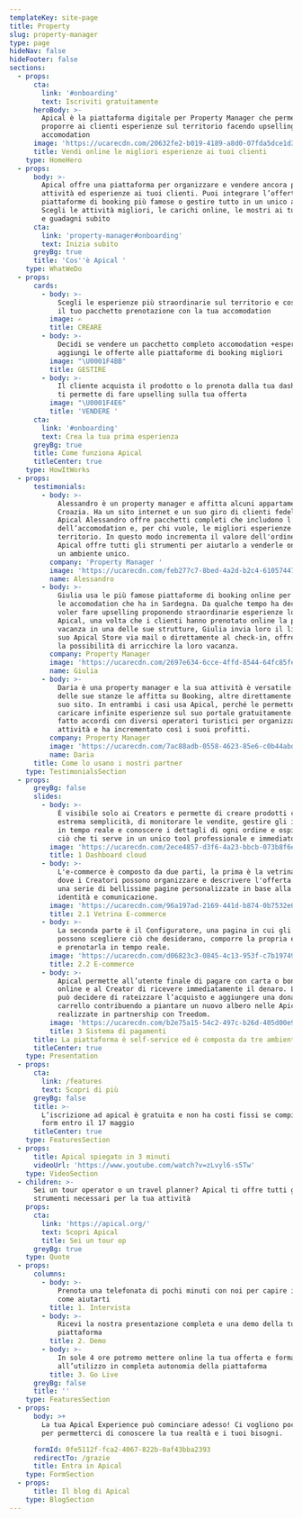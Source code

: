 ```yaml
---
templateKey: site-page
title: Property
slug: property-manager
type: page
hideNav: false
hideFooter: false
sections:
  - props:
      cta:
        link: '#onboarding'
        text: Iscriviti gratuitamente
      heroBody: >-
        Apical è la piattaforma digitale per Property Manager che permette di
        proporre ai clienti esperienze sul territorio facendo upselling sulle
        accomodation
      image: 'https://ucarecdn.com/20632fe2-b019-4189-a8d0-07fda5dce1d3/'
      title: Vendi online le migliori esperienze ai tuoi clienti
    type: HomeHero
  - props:
      body: >-
        Apical offre una piattaforma per organizzare e vendere ancora più
        attività ed esperienze ai tuoi clienti. Puoi integrare l’offerta alle
        piattaforme di booking più famose o gestire tutto in un unico ambiente.
        Scegli le attività migliori, le carichi online, le mostri ai tuoi ospiti
        e guadagni subito
      cta:
        link: 'property-manager#onboarding'
        text: Inizia subito
      greyBg: true
      title: 'Cos''è Apical '
    type: WhatWeDo
  - props:
      cards:
        - body: >-
            Scegli le esperienze più straordinarie sul territorio e costruisci
            il tuo pacchetto prenotazione con la tua accomodation
          image: ✍️
          title: CREARE
        - body: >-
            Decidi se vendere un pacchetto completo accomodation +esperienze o
            aggiungi le offerte alle piattaforme di booking migliori
          image: "\U0001F4BB"
          title: GESTIRE
        - body: >-
            Il cliente acquista il prodotto o lo prenota dalla tua dashboard e
            ti permette di fare upselling sulla tua offerta
          image: "\U0001F4E6"
          title: 'VENDERE '
      cta:
        link: '#onboarding'
        text: Crea la tua prima esperienza
      greyBg: true
      title: Come funziona Apical
      titleCenter: true
    type: HowItWorks
  - props:
      testimonials:
        - body: >-
            Alessandro è un property manager e affitta alcuni appartamenti in
            Croazia. Ha un sito internet e un suo giro di clienti fedeli. Con
            Apical Alessandro offre pacchetti completi che includono l’affitto
            dell’accomodation e, per chi vuole, le migliori esperienze sul
            territorio. In questo modo incrementa il valore dell'ordine medio.
            Apical offre tutti gli strumenti per aiutarlo a venderle online in
            un ambiente unico. 
          company: 'Property Manager '
          image: 'https://ucarecdn.com/feb277c7-8bed-4a2d-b2c4-61057447014a/'
          name: Alessandro
        - body: >-
            Giulia usa le più famose piattaforme di booking online per vendere
            le accomodation che ha in Sardegna. Da qualche tempo ha deciso di
            voler fare upselling proponendo straordinarie esperienze locali. Con
            Apical, una volta che i clienti hanno prenotato online la propria
            vacanza in una delle sue strutture, Giulia invia loro il link del
            suo Apical Store via mail o direttamente al check-in, offrendo loro
            la possibilità di arricchire la loro vacanza. 
          company: Property Manager
          image: 'https://ucarecdn.com/2697e634-6cce-4ffd-8544-64fc85feecce/'
          name: Giulia
        - body: >-
            Daria è una property manager e la sua attività è versatile: parte
            delle sue stanze le affitta su Booking, altre direttamente con il
            suo sito. In entrambi i casi usa Apical, perché le permette di
            caricare infinite esperienze sul suo portale gratuitamente. Daria ha
            fatto accordi con diversi operatori turistici per organizzare le
            attività e ha incrementato così i suoi profitti.
          company: Property Manager
          image: 'https://ucarecdn.com/7ac88adb-0558-4623-85e6-c0b44abd7c22/'
          name: Daria
      title: Come lo usano i nostri partner
    type: TestimonialsSection
  - props:
      greyBg: false
      slides:
        - body: >-
            È visibile solo ai Creators e permette di creare prodotti con
            estrema semplicità, di monitorare le vendite, gestire gli inventari
            in tempo reale e conoscere i dettagli di ogni ordine e ospite. Tutto
            ciò che ti serve in un unico tool professionale e immediato.
          image: 'https://ucarecdn.com/2ece4857-d3f6-4a23-bbcb-073b8f6ebd36/'
          title: 1 Dashboard cloud
        - body: >-
            L'e-commerce è composto da due parti, la prima è la vetrina online,
            dove i Creatori possono organizzare e descrivere l'offerta grazie a
            una serie di bellissime pagine personalizzate in base alla propria
            identità e comunicazione.
          image: 'https://ucarecdn.com/96a197ad-2169-441d-b874-0b7532e0a64f/'
          title: 2.1 Vetrina E-commerce
        - body: >-
            La seconda parte è il Configuratore, una pagina in cui gli ospiti
            possono scegliere ciò che desiderano, comporre la propria esperienza
            e prenotarla in tempo reale.
          image: 'https://ucarecdn.com/d06823c3-0845-4c13-953f-c7b19749d109/'
          title: 2.2 E-commerce
        - body: >-
            Apical permette all’utente finale di pagare con carta o bonifico
            online e al Creator di ricevere immediatamente il denaro. L’utente
            può decidere di rateizzare l’acquisto e aggiungere una donazione al
            carrello contribuendo a piantare un nuovo albero nelle Apical Forest
            realizzate in partnership con Treedom.
          image: 'https://ucarecdn.com/b2e75a15-54c2-497c-b26d-405d00e9deef/'
          title: 3 Sistema di pagamenti
      title: La piattaforma è self-service ed è composta da tre ambienti
      titleCenter: true
    type: Presentation
  - props:
      cta:
        link: /features
        text: Scopri di più
      greyBg: false
      title: >-
        L’iscrizione ad apical è gratuita e non ha costi fissi se compili il
        form entro il 17 maggio
      titleCenter: true
    type: FeaturesSection
  - props:
      title: Apical spiegato in 3 minuti
      videoUrl: 'https://www.youtube.com/watch?v=zLvyl6-s5Tw'
    type: VideoSection
  - children: >-
      Sei un tour operator o un travel planner? Apical ti offre tutti gli
      strumenti necessari per la tua attività 
    props:
      cta:
        link: 'https://apical.org/'
        text: Scopri Apical
        title: Sei un tour op
      greyBg: true
    type: Quote
  - props:
      columns:
        - body: >-
            Prenota una telefonata di pochi minuti con noi per capire insieme
            come aiutarti
          title: 1. Intervista
        - body: >-
            Ricevi la nostra presentazione completa e una demo della tua
            piattaforma
          title: 2. Demo
        - body: >-
            In sole 4 ore potremo mettere online la tua offerta e formarti
            all’utilizzo in completa autonomia della piattaforma
          title: 3. Go Live
      greyBg: false
      title: ''
    type: FeaturesSection
  - props:
      body: >+
        La tua Apical Experience può cominciare adesso! Ci vogliono pochi minuti
        per permetterci di conoscere la tua realtà e i tuoi bisogni.

      formId: 0fe5112f-fca2-4067-822b-0af43bba2393
      redirectTo: /grazie
      title: Entra in Apical
    type: FormSection
  - props:
      title: Il blog di Apical
    type: BlogSection
---
```


